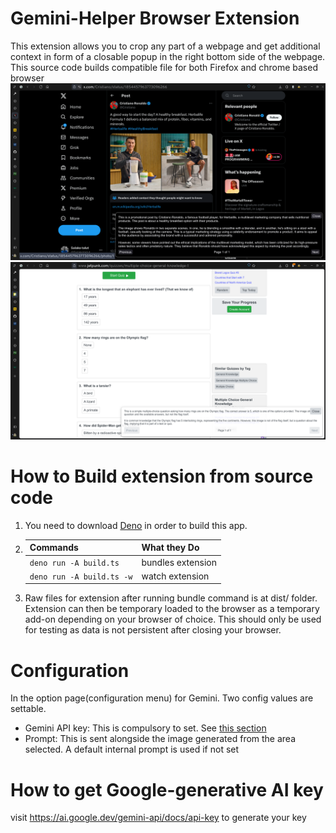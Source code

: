 # Gemini-Helper Browser Extension
This extension allows you to crop any part of a webpage and get additional context in form of a closable popup in the right bottom side of the webpage. This source code builds compatible file for both Firefox and chrome based browser
![Image 1](screenshots/twitter-gemini.png)
![Image 2](screenshots/quiz-gemini.png)
# How to Build extension from source code
1. You need to download [Deno](https://deno.land/) in order to build this app.

2.  | Commands                  | What they Do      |
    | ------------------------- | ----------------- |
    | `deno run -A build.ts`    | bundles extension |
    | `deno run -A build.ts -w` | watch extension   |

3. Raw files for extension after running bundle command is at dist/ folder. Extension can then be temporary loaded to the browser as a temporary add-on depending on your browser of choice. This should only be used for testing as data is not persistent after closing your browser.

# Configuration
In the option page(configuration menu) for Gemini. Two config values are settable.
 - Gemini API key: This is compulsory to set. See [this section](<README#How to get Google-generative AI key>)
 - Prompt: This is sent alongside the image generated from the area selected. A default internal prompt is used if not set


# How to get Google-generative AI key
visit https://ai.google.dev/gemini-api/docs/api-key to generate your key

